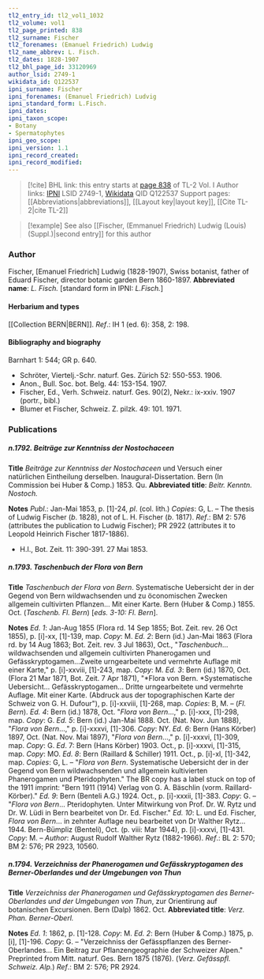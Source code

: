 ```yaml
---
tl2_entry_id: tl2_vol1_1032
tl2_volume: vol1
tl2_page_printed: 838
tl2_surname: Fischer
tl2_forenames: (Emanuel Friedrich) Ludwig
tl2_name_abbrev: L. Fisch.
tl2_dates: 1828-1907
tl2_bhl_page_id: 33120969
author_lsid: 2749-1
wikidata_id: Q122537
ipni_surname: Fischer
ipni_forenames: (Emanuel Friedrich) Ludvig
ipni_standard_form: L.Fisch.
ipni_dates: 
ipni_taxon_scope: 
- Botany
- Spermatophytes
ipni_geo_scope: 
ipni_version: 1.1
ipni_record_created: 
ipni_record_modified:
---
```


> [!cite] BHL link: this entry starts at [page 838](https://www.biodiversitylibrary.org/page/33120969) of TL-2 Vol. I
> Author links: [IPNI](https://www.ipni.org/a/2749-1) LSID 2749-1, [Wikidata](https://www.wikidata.org/wiki/Q122537) QID Q122537
> Support pages: [[Abbreviations|abbreviations]], [[Layout key|layout key]], [[Cite TL-2|cite TL-2]]

> [!example] See also [[Fischer, (Emmanuel Friedrich) Ludwig (Louis) (Suppl.)|second entry]] for this author

### Author

Fischer, \[Emanuel Friedrich\] Ludwig (1828-1907), Swiss botanist, father of Eduard Fischer, director botanic garden Bern 1860-1897. 
**Abbreviated name**: *L. Fisch.* \[standard form in IPNI: *L.Fisch.*\]

#### Herbarium and types

[[Collection BERN|BERN]].
*Ref*.: IH 1 (ed. 6): 358, 2: 198.

#### Bibliography and biography

Barnhart 1: 544; GR p. 640.
- Schröter, Viertelj.-Schr. naturf. Ges. Zürich 52: 550-553. 1906.
- Anon., Bull. Soc. bot. Belg. 44: 153-154. 1907.
- Fischer, Ed., Verh. Schweiz. naturf. Ges. 90(2), Nekr.: ix-xxiv. 1907 (portr., bibl.)
- Blumer et Fischer, Schweiz. Z. pilzk. 49: 101. 1971.

### Publications

##### n.1792. Beiträge zur Kenntniss der Nostochaceen

**Title**
*Beiträge zur Kenntniss der Nostochaceen* und Versuch einer natürlichen Eintheilung derselben. Inaugural-Dissertation. Bern (In Commission bei Huber & Comp.) 1853. Qu.
**Abbreviated title**: *Beitr. Kenntn. Nostoch.*

**Notes**
*Publ*.: Jan-Mai 1853, p. \[1\]-24, *pl*. (col. lith.) *Copies*: G, L. – The thesis of Ludwig Fischer (*b*. 1828), not of L. H. Fischer (*b*. 1817).
*Ref*.: BM 2: 576 (attributes the publication to Ludwig Fischer); PR 2922 (attributes it to Leopold Heinrich Fischer 1817-1886).
- H.I., Bot. Zeit. 11: 390-391. 27 Mai 1853.

##### n.1793. Taschenbuch der Flora von Bern

**Title**
*Taschenbuch der Flora von Bern*. Systematische Uebersicht der in der Gegend von Bern wildwachsenden und zu öconomischen Zwecken allgemein cultivirten Pflanzen... Mit einer Karte. Bern (Huber & Comp.) 1855. Oct. (*Taschenb. Fl. Bern*) \[*eds. 3-10: Fl. Bern*\].

**Notes**
*Ed. 1*: Jan-Aug 1855 (Flora rd. 14 Sep 1855; Bot. Zeit. rev. 26 Oct 1855), p. \[i\]-xx, \[1\]-139, map. *Copy*: M.
*Ed. 2*: Bern (id.) Jan-Mai 1863 (Flora rd. by 14 Aug 1863; Bot. Zeit. rev. 3 Jul 1863), Oct., "*Taschenbuch*... wildwachsenden und allgemein cultivirten Phanerogamen und Gefässkryptogamen...Zweite urngearbeitete und vermehrte Auflage mit einer Karte," p. \[i\]-xxviii, \[1\]-243, map. *Copy*: M.
*Ed. 3*: Bern (id.) 1870, Oct. (Flora 21 Mar 1871, Bot. Zeit. 7 Apr 1871), "*Flora von Bern. *Systematische Uebersicht... Gefässkryptogamen... Dritte urngearbeitete und vermehrte Auflage. Mit einer Karte. (Abdruck aus der topographischen Karte der Schweiz von G. H. Dufour"), p. \[i\]-xxviii, \[1\]-268, map. *Copies*: B, M. – (*Fl. Bern*).
*Ed. 4*: Bern (id.) 1878, Oct. "*Flora von Bern*...," p. \[i\]-xxx, \[1\]-298, map. *Copy*: G.
*Ed. 5*: Bern (id.) Jan-Mai 1888. Oct. (Nat. Nov. Jun 1888), "*Flora von Bern*...," p. \[i\]-xxxvi, \[1\]-306. *Copy*: NY.
*Ed. 6*: Bern (Hans Körber) 1897, Oct. (Nat. Nov. Mai 1897), "*Flora von Bern*...," p. \[i\]-xxxvi, \[1\]-309, map. *Copy*: G.
*Ed*. 7: Bern (Hans Körber) 1903. Oct., p. \[i\]-xxxvi, \[1\]-315, map. *Copy*: MO.
*Ed. 8*: Bern (Raillard & Schiller) 1911. Oct., p. \[i\]-xl, \[1\]-342, map. *Copies*: G, L. – "*Flora von Bern*. Systematische Uebersicht der in der Gegend von Bern wildwachsenden und allgemein kultivierten Phanerogamen und Pteridophyten." The BR copy has a label stuck on top of the 1911 imprint: "Bern 1911 (1914) Verlag von G. A. Bäschlin (vorm. Raillard-Körber)."
*Ed. 9*: Bern (Benteli A.G.) 1924. Oct., p. \[i\]-xxxii, \[1\]-383. *Copy*: G. – "*Flora von Bern*... Pteridophyten. Unter Mitwirkung von Prof. Dr. W. Rytz und Dr. W. Lüdi in Bern bearbeitet von Dr. Ed. Fischer."
*Ed. 10*: L. und Ed. Fischer, *Flora von Bern*... in zehnter Auflage neu bearbeitet von Dr Walther Rytz... 1944. Bern-Bümpliz (Benteli), Oct. (p. viii: Mar 1944), p. \[i\]-xxxvi, \[1\]-431. *Copy*: M. – *Author*: August Rudolf Walther Rytz (1882-1966).
*Ref*.: BL 2: 570; BM 2: 576; PR 2923, 10560.

##### n.1794. Verzeichniss der Phanerogamen und Gefässkryptogamen des Berner-Oberlandes und der Umgebungen von Thun

**Title**
*Verzeichniss der Phanerogamen und Gefässkryptogamen des Berner-Oberlandes und der Umgebungen von Thun*, zur Orientirung auf botanischen Excursionen. Bern (Dalp) 1862. Oct.
**Abbreviated title**: *Verz. Phan. Berner-Oberl.*

**Notes**
*Ed. 1*: 1862, p. \[1\]-128. *Copy*: M.
*Ed. 2*: Bern (Huber & Comp.) 1875, p. \[i\], \[1\]-196. *Copy*: G. – "Verzeichniss der Gefässpflanzen des Berner-Oberlandes... Ein Beitrag zur Pflanzengeographie der Schweizer Alpen." Preprinted from Mitt. naturf. Ges. Bern 1875 (1876). (*Verz. Gefässpfl. Schweiz. Alp.*)
*Ref*.: BM 2: 576; PR 2924.

